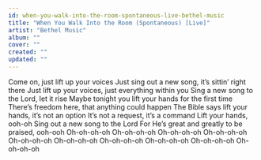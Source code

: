 ```yaml
---
id: when-you-walk-into-the-room-spontaneous-live-bethel-music
title: "When You Walk Into the Room (Spontaneous) [Live]"
artist: "Bethel Music"
album: ""
cover: ""
created: ""
updated: ""
---
```


Come on, just lift up your voices
Just sing out a new song, it’s sittin’ right there
Just lift up your voices, just everything within you
Sing a new song to the Lord, let it rise
Maybe tonight you lift your hands for the first time
There’s freedom here, that anything could happen
The Bible says lift your hands, it’s not an option
It’s not a request, it’s a command
Lift your hands, ooh-oh
Sing out a new song to the Lord
For He’s great and greatly to be praised, ooh-ooh
Oh-oh-oh-oh
Oh-oh-oh-oh
Oh-oh-oh-oh
Oh-oh-oh-oh
Oh-oh-oh-oh
Oh-oh-oh-oh
Oh-oh-oh-oh
Oh-oh-oh-oh
Oh-oh-oh-oh
Oh-oh-oh-oh